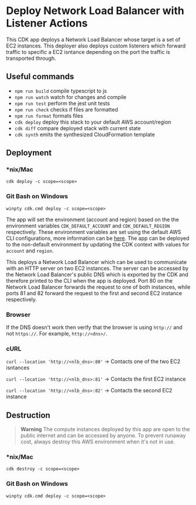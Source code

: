 # Deploy Network Load Balancer with Listener Actions

This CDK app deploys a Network Load Balancer whose target is a set of EC2 instances. This deployer also deploys custom listeners which forward traffic to specific a EC2 isntance depending on the port the traffic is transported through.

## Useful commands

- `npm run build` compile typescript to js
- `npm run watch` watch for changes and compile
- `npm run test` perform the jest unit tests
- `npm run check` checks if files are formatted
- `npm run format` formats files
- `cdk deploy` deploy this stack to your default AWS account/region
- `cdk diff` compare deployed stack with current state
- `cdk synth` emits the synthesized CloudFormation template

## Deployment

### *nix/Mac

`cdk deploy -c scope=<scope>`

### Git Bash on Windows

`winpty cdk.cmd deploy -c scope=<scope>`

The app will set the environment (account and region) based on the the environment variables `CDK_DEFAULT_ACCOUNT` and `CDK_DEFAULT_REGION` respectively. These environment variables are set using the default AWS CLI configurations, more information can be [here](https://docs.aws.amazon.com/cdk/v2/guide/environments.html). The app can be deployed to the non-default environment by updating the CDK context with values for `account` and `region`.

This deploys a Network Load Balancer which can be used to communicate with an HTTP server on two EC2 instances. The server can be accessed by the Network Load Balancer's public DNS which is exported by the CDK and therefore printed to the CLI when the app is deployed. Port 80 on the Network Load Balancer forwards the request to one of both instances, while ports 81 and 82 forward the request to the first and second EC2 instance respectively.

### Browser

If the DNS doesn't work then verify that the browser is using `http://` and not `https://`. For example, `http://<dns>/`.

### cURL

`curl --location 'http://<nlb_dns>:80'` -> Contacts one of the two EC2 isntances

`curl --location 'http://<nlb_dns>:81'` -> Contacts the first EC2 instance

`curl --location 'http://<nlb_dns>:82'` -> Contacts the second EC2 instance

## Destruction

> **Warning** The compute instances deployed by this app are open to the public internet and can be accessed by anyone. To prevent runaway cost, always destroy this AWS environment when it's not in use.

### *nix/Mac

`cdk destroy -c scope=<scope>`

### Git Bash on Windows

`winpty cdk.cmd deploy -c scope=<scope>`

